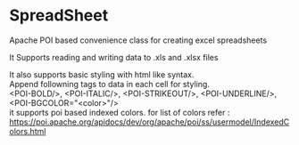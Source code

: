 # SpreadSheet
Apache POI based convenience class for creating excel spreadsheets

It Supports reading and writing data to .xls and .xlsx files

It also supports basic styling with html like syntax.<br/>
Append followning tags to data in each cell for styling.<br/>
&lt;POI-BOLD/&gt;, &lt;POI-ITALIC/&gt;, &lt;POI-STRIKEOUT/&gt;, &lt;POI-UNDERLINE/&gt;, &lt;POI-BGCOLOR="&lt;color&gt;"/&gt;<br/>
it supports poi based indexed colors. for list of colors refer : https://poi.apache.org/apidocs/dev/org/apache/poi/ss/usermodel/IndexedColors.html
